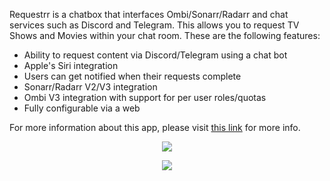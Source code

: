 Requestrr is a chatbox that interfaces Ombi/Sonarr/Radarr and chat services such as Discord and Telegram. This allows you to request TV Shows and Movies within your chat room. These are the following features:


* Ability to request content via Discord/Telegram using a chat bot
* Apple's Siri integration
* Users can get notified when their requests complete
* Sonarr/Radarr V2/V3 integration
* Ombi V3 integration with support for per user roles/quotas
* Fully configurable via a web 

For more information about this app, please visit [this link](https://github.com/darkalfx/requestrr) for more info.

<p align="center"><img src="https://docs.usbx.me/uploads/images/gallery/2020-04/image-1587393859563.png"></p>
<p align="center"><img src="https://docs.usbx.me/uploads/images/gallery/2020-04/image-1587393916437.png"></p>